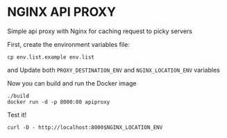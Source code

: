 # NGINX API PROXY

Simple api proxy with Nginx for caching request to picky servers

First, create the environment variables file:
```
cp env.list.example env.list
```

and Update both `PROXY_DESTINATION_ENV` and `NGINX_LOCATION_ENV` variables

Now you can build and run the Docker image

```
./build
docker run -d -p 8000:80 apiproxy
```

Test it!

```
curl -D - http://localhost:8000$NGINX_LOCATION_ENV
```
